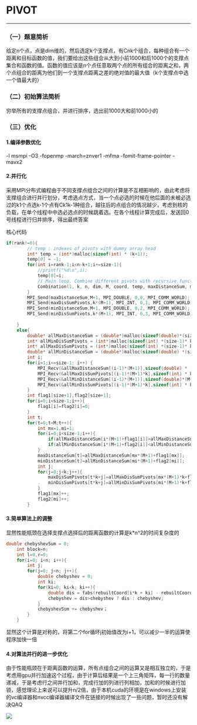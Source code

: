 # 											PIVOT

--------------------

### （一）题意简析

 给定n个点，点是dim维的，然后选定k个支撑点，有Cnk个组合，每种组合有一个距离和目标函数的值，我们要给出这些组合从大到小前1000和后1000个的支撑点集合和函数的值。函数的值应该是n个点任意取两个点的所有组合的距离之和，两个点组合的距离为他们到一个支撑点距离之差的绝对值的最大值（k个支撑点中选一个值最大的）

### （二）初始算法简析

穷举所有的支撑点组合，并进行排序，选出前1000大和前1000小的

### （三）优化

#### 1.编译参数优化

-l msmpi -O3 -fopenmp  -march=znver1 -mfma -fomit-frame-pointer -mavx2

#### 2.并行化

采用MPI分布式编程由于不同支撑点组合之间的计算是不互相影响的，由此考虑将支撑组合进行并行划分，考虑选点方式，当一个点必选的时候在他后面的未被必选过的k1个点选k-1个点有Ck1k-1种组合，越往后的点组合的情况越少，考虑到核的负载，在单个线程中中选必选点的时候跳着选。在各个线程计算完成后，发送回0号线程进行归并排序，得出最终答案

核心代码

```c++
if(rank!=0){
        // temp : indexes of pivots with dummy array head
        int* temp = (int*)malloc(sizeof(int) * (k+1));
        temp[0] = -1;
		for(int i=rank-1;i<n-k+1;i+=size-1){
			//printf("%d\n",i);
            temp[0]=i;
			// Main loop. Combine different pivots with recursive function and evaluate them. Complexity : O( n^(k+2) )
	    	Combination(1, k, n, dim, M, coord, temp, maxDistanceSum, maxDisSumPivots, minDistanceSum, minDisSumPivots);
		}
        MPI_Send(maxDistanceSum,M+1, MPI_DOUBLE, 0,0, MPI_COMM_WORLD);
        MPI_Send(maxDisSumPivots,k*(M+1), MPI_INT, 0,1, MPI_COMM_WORLD);
        MPI_Send(minDistanceSum,M+1, MPI_DOUBLE, 0,2, MPI_COMM_WORLD);
        MPI_Send(minDisSumPivots,k*(M+1), MPI_INT, 0,3, MPI_COMM_WORLD);
        
	}
	else{
        double* allMaxDistanceSum = (double*)malloc(sizeof(double)*(size-1)* (M+1));
		int* allMinDisSumPivots = (int*)malloc(sizeof(int) *(size-1)* k * (M+1));
        int* allMaxDisSumPivots = (int*)malloc(sizeof(int) *(size-1)* k * (M+1));
        double* allMinDistanceSum = (double*)malloc(sizeof(double) *(size-1)* (M+1));
        int i;
        for(i=1;i<=size-1; i++) {
			MPI_Recv(&allMaxDistanceSum[(i-1)*(M+1)],sizeof(double) * (M+1), MPI_DOUBLE,i,0, MPI_COMM_WORLD, &status);
            MPI_Recv(&allMaxDisSumPivots[(i-1)*(M+1)*k],sizeof(int) * k * (M+1), MPI_INT,i,1, MPI_COMM_WORLD, &status);
            MPI_Recv(&allMinDistanceSum[(i-1)*(M+1)],sizeof(double)*(M+1), MPI_DOUBLE,i,2, MPI_COMM_WORLD, &status);
            MPI_Recv(&allMinDisSumPivots[(i-1)*(M+1)*k],sizeof(int) * k * (M+1), MPI_INT,i,3, MPI_COMM_WORLD, &status);
		}
        int flag1[size+1],flag2[size+1];
        for(i=0;i<size-1;i++){
            flag1[i]=flag2[i]=0;
        }
        int t;
        for(t=0;t<M;t++){
            int mx=1,mi=1;
            for(i=0;i<size-1;i++){
                if(allMaxDistanceSum[i*(M+1)+flag1[i]]>allMaxDistanceSum[mx*(M+1)+flag1[mx]]) mx=i;
                if(allMinDistanceSum[i*(M+1)+flag2[i]]<allMinDistanceSum[mi*(M+1)+flag2[mi]]) mi=i;
            }
            maxDistanceSum[t]=allMaxDistanceSum[mx*(M+1)+flag1[mx]];
            minDistanceSum[t]=allMinDistanceSum[mi*(M+1)+flag2[mi]];
            int j;
            for(j=0;j<k;j++){
                maxDisSumPivots[t*k+j]=allMaxDisSumPivots[mx*(M+1)*k+flag1[mx]*k+j];
                minDisSumPivots[t*k+j]=allMinDisSumPivots[mi*(M+1)*k+flag2[mi]*k+j];
            }
            flag1[mx]++;
            flag2[mi]++;
        }
```



#### 3.简单算法上的调整

显然性能瓶颈在选择支撑点选择后的距离函数的计算是k*n^2的时间复杂度的

```c++
double chebyshevSum = 0;
    int block=n;
    int l=0,r=0;
   	for(i=0; i<n; i++){
        int j;
        for(j=0; j<n; j++){
            double chebyshev = 0;
            int ki;
            for(ki=0; ki<k; ki++){
                double dis = fabs(rebuiltCoord[i*k + ki] - rebuiltCoord[j*k + ki]);
                chebyshev = dis>chebyshev ? dis : chebyshev;
            }
            chebyshevSum += chebyshev；
        }
    }
```



显然这个计算是对称的，将第二个for循环j初始值改为i+1，可以减少一半的运算使程序加快一倍

#### 4.对算法并行的进一步优化

由于性能瓶颈在于距离函数的运算，所有点组合之间的运算又是相互独立的，于是考虑用gpu并行加速这个过程，由于计算后结果是一个上三角矩阵，每一行的数量递减，于是考虑行之间并行加和，完成行加的列进行列相加，加和的时候进行加锁，感觉理论上来说可以提升n/2倍，由于本机cuda的环境是在windows上安装的vc编译器和nvcc编译器编译文件在链接的时候出现了一些问题，暂时还没有解决QAQ

![](https://flea--market.oss-cn-beijing.aliyuncs.com/bec9941260e0a694925d3d62c808676.png)
